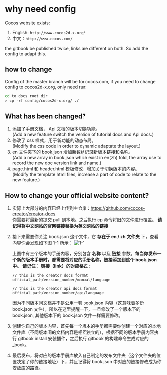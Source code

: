 # why need config

Cocos website exists:

1. English: `http://www.cocos2d-x.org/`
1. 中文：`http://www.cocos.com/`

the gitbook be published twice, links are different on both. So add the config to adapt this.

## how to change

Config of the master branch will be for cocos.com, if you need to change config to cocos2d-x.org, only need run:

```sh
cd to docs root dir
> cp -rf config/cocos2d-x.org/ ./
```

## What has been changed?

1. 添加了手册文档， Api 文档的版本切换功能。<br>(Add a new feature switch the version of tutorial docs and Api docs.)
2. 修改了 css 样式，用于新功能的动态布局。<br>(Modify the css code in order to dynamic adaptate the layout.)
3. en 文件夹下的 book.json 增加新数组记录新版本链接和名称。<br>(Add a new array in book.json which exist in en(zh) fold, the array use to record the new doc version link and name.)
4. page.html 和 header.html 模板修改，增加关于切换版本的内容。<br>(Modify the template html files, increase a part of code to relate to the new feature.)

## How to change your official website content?

1. 实际上大部分的内容已经上传到主仓库：https://github.com/cocos-creator/creator-docs <br> 你需要将最新的提交 pull 到本地。之后执行 cp 命令将旧的文件进行覆盖。
   __请记得将中文网站的官网链接替换为英文网站的链接__
2. 接下来需要你关注 book.json 这个文件，它 __存在于 en / zh 文件夹__ 下，查看内容你会发现如下图 1-1 所示：
![1-1](![image](https://user-images.githubusercontent.com/35832931/43818599-ed067654-9b11-11e8-84ad-913e332c77f3.png))

    上图中有三个版本的手册内容，分别包含 __名称__ 以及 __链接__ 参数。__每当你发布一个新的版本手册时，都需要将对应的手册名称，链接添加到这个 book.json 中。__
    __请记住： 链接（link）的对应格式 :__
    ```
    // this is the creator docs format
    official_path/version_number/manual/language

    // this is the creator api docs format
    official_path/version_number/api/language
    ```
    因为不同版本间文档并不是公用一套 book.json 内容（这意味着多份 book.json 文件），所以在这里提醒一下，一旦修改了一个版本下的 book.json, 其他版本下的 book.json 文件一样需要修改。

3. 创建你自己的版本内容，首先每一个版本的手册都需要你创建一个对应的本地文件库（不同版本间的文档内容是相互独立的），根据不同的版本手册内容执行 gitbook install 安装插件，之后执行 gitbook 的构建命令生成对应的 _book。
4. 最后发布，将对应的版本手册库放入自己制定的发布文件夹（这个文件夹的位置决定了你的链接地址）下，并且记得将 book.json 中对应的链接修改成为你安放库的路径。